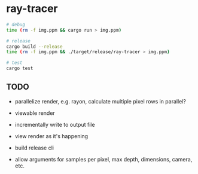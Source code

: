 # ray-tracer

```bash
# debug
time (rm -f img.ppm && cargo run > img.ppm)

# release
cargo build --release
time (rm -f img.ppm && ./target/release/ray-tracer > img.ppm)

# test
cargo test
```

## TODO

- parallelize render, e.g. rayon, calculate multiple pixel rows in parallel?

- viewable render
- incrementally write to output file
- view render as it's happening

- build release cli
- allow arguments for samples per pixel, max depth, dimensions, camera, etc.
